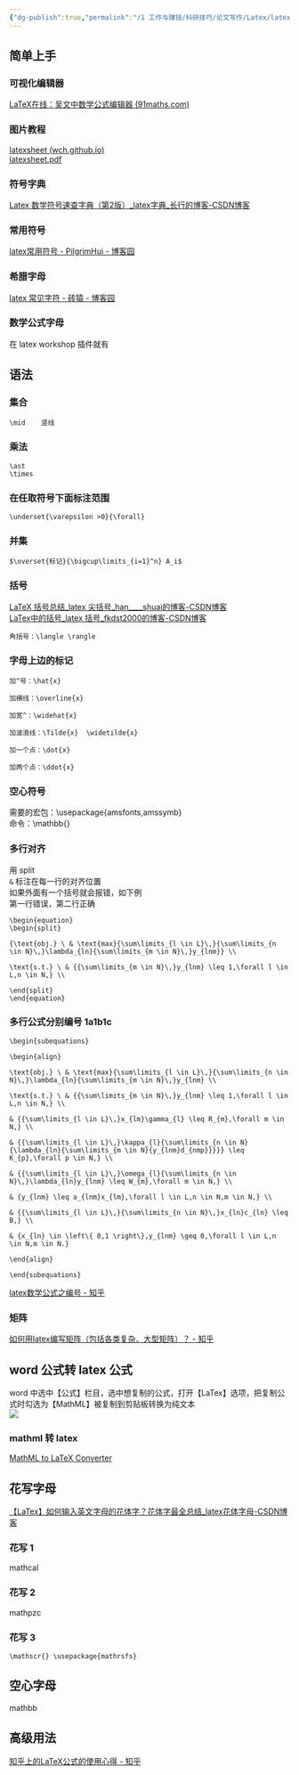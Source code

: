 ```yaml
---
{"dg-publish":true,"permalink":"/1 工作与赚钱/科研技巧/论文写作/Latex/latex数学公式/","title":"latex数学公式"}
---
```



## 简单上手
### 可视化编辑器
[LaTeX在线：吴文中数学公式编辑器 (91maths.com)](https://latex.91maths.com/)
### 图片教程
[latexsheet (wch.github.io)](https://wch.github.io/latexsheet/)  
[latexsheet.pdf](../../../../resources/attachments/latexsheet.pdf)
### 符号字典
[Latex 数学符号速查字典（第2版）\_latex字典\_长行的博客-CSDN博客](https://blog.csdn.net/Changxing_J/article/details/115265901)
### 常用符号
[latex常用符号 - PilgrimHui - 博客园](https://www.cnblogs.com/liaohuiqiang/p/9671302.html)
### 希腊字母
[latex 常见字符 - 砖猿 - 博客园](https://www.cnblogs.com/auspice/p/16596300.html)
### 数学公式字母
在 latex workshop 插件就有

## 语法
### 集合
```
\mid    竖线
```
### 乘法
```
\ast 
\times
```
### 在任取符号下面标注范围
```
\underset{\varepsilon >0}{\forall}
```
### 并集
```
$\overset{标记}{\bigcup\limits_{i=1}^n} A_i$
```
### 括号
[LaTeX 括号总结\_latex 尖括号\_han\_\_\_\_shuai的博客-CSDN博客](https://blog.csdn.net/han____shuai/article/details/49679335)  
[LaTex中的括号\_latex 括号\_fkdst2000的博客-CSDN博客](https://blog.csdn.net/qq_39683287/article/details/80689369)
```
角括号：\langle \rangle
```
### 字母上边的标记
```
加^号：\hat{x}

加横线：\overline{x}

加宽^：\widehat{x}

加波浪线：\Tilde{x}  \widetilde{x}

加一个点：\dot{x}

加两个点：\ddot{x}
```
### 空心符号
需要的宏包：\usepackage{amsfonts,amssymb}  
命令：\mathbb{}
### 多行对齐
用 split  
`&` 标注在每一行的对齐位置  
如果外面有一个括号就会报错，如下例  
第一行错误，第二行正确
```
\begin{equation}
\begin{split}

{\text{obj.} \ & \text{max}{\sum\limits_{l \in L}\,}{\sum\limits_{n \in N}\,}\lambda_{ln}{\sum\limits_{m \in N}\,}y_{lnm}} \\

\text{s.t.} \ & {{\sum\limits_{m \in N}\,}y_{lnm} \leq 1,\forall l \in L,n \in N,} \\

\end{split}
\end{equation}
```
### 多行公式分别编号 1a1b1c
```
\begin{subequations}

\begin{align}

\text{obj.} \ & \text{max}{\sum\limits_{l \in L}\,}{\sum\limits_{n \in N}\,}\lambda_{ln}{\sum\limits_{m \in N}\,}y_{lnm} \\

\text{s.t.} \ & {{\sum\limits_{m \in N}\,}y_{lnm} \leq 1,\forall l \in L,n \in N,} \\

& {{\sum\limits_{l \in L}\,}x_{lm}\gamma_{l} \leq R_{m},\forall m \in N,} \\

& {{\sum\limits_{l \in L}\,}\kappa_{l}{\sum\limits_{n \in N}{\lambda_{ln}{\sum\limits_{m \in N}{y_{lnm}d_{nmp}}}}} \leq K_{p},\forall p \in N,} \\

& {{\sum\limits_{l \in L}\,}\omega_{l}{\sum\limits_{n \in N}\,}\lambda_{ln}y_{lnm} \leq W_{m},\forall m \in N,} \\

& {y_{lnm} \leq a_{lnm}x_{lm},\forall l \in L,n \in N,m \in N,} \\

& {{\sum\limits_{l \in L}\,}{\sum\limits_{n \in N}\,}x_{ln}c_{ln} \leq B,} \\

& {x_{ln} \in \left\{ 0,1 \right\},y_{lnm} \geq 0,\forall l \in L,n \in N,m \in N.}

\end{align}

\end{subequations}
```
[latex数学公式之编号 - 知乎](https://zhuanlan.zhihu.com/p/634984148)
### 矩阵
[如何用latex编写矩阵（包括各类复杂、大型矩阵）？ - 知乎](https://zhuanlan.zhihu.com/p/266267223)

## word 公式转 latex 公式
word 中选中【公式】栏目，选中想复制的公式，打开【LaTex】选项，把复制公式时勾选为【MathML】被复制到剪贴板转换为纯文本  
![](/img/user/resources/attachments/20240616latex数学公式.png)
### mathml 转 latex
[MathML to LaTeX Converter](https://jgostick.github.io/mml2latex/)
## 花写字母
[【LaTex】如何输入英文字母的花体字？花体字最全总结\_latex花体字母-CSDN博客](https://blog.csdn.net/weixin_39589455/article/details/133846783)
### 花写 1
mathcal
### 花写 2
mathpzc
### 花写 3
```
\mathscr{} \usepackage{mathrsfs}
```
## 空心字母
mathbb
## 高级用法
[知乎上的LaTeX公式的使用心得 - 知乎](https://zhuanlan.zhihu.com/p/464115714?utm_id=0)